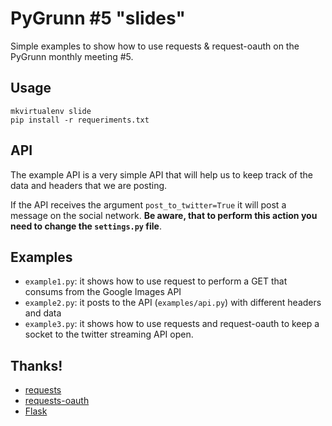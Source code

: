 PyGrunn #5 "slides"
===================

Simple examples to show how to use requests & request-oauth on the PyGrunn
monthly meeting #5.


Usage
-----

    mkvirtualenv slide
    pip install -r requeriments.txt


API
---

The example API is a very simple API that will help us to keep track of the data
and headers that we are posting.

If the API receives the argument `post_to_twitter=True` it will post a message
on the social network. **Be aware, that to perform this action you need to
change the `settings.py` file**.


Examples
--------

- `example1.py`: it shows how to use request to perform a GET that consums
  from the Google Images API
- `example2.py`: it posts to the API (`examples/api.py`) with different
  headers and data
- `example3.py`: it shows how to use requests and request-oauth to keep a socket
  to the twitter streaming API open.


Thanks!
-------

- [requests](https://github.com/kennethreitz/requests)
- [requests-oauth](https://github.com/maraujop/requests-oauth)
- [Flask](http://flask.pocoo.org/)
